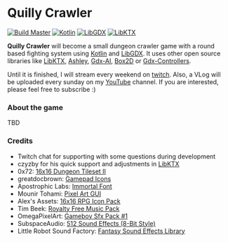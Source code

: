 # Quilly Crawler

[![Build Master](https://img.shields.io/github/workflow/status/quillraven/quilly-crawler/Build/master?event=push&label=Build%20master)](https://github.com/Quillraven/Quilly-Crawler/actions)
[![Kotlin](https://img.shields.io/badge/Kotlin-1.5.0-red.svg)](http://kotlinlang.org/)
[![LibGDX](https://img.shields.io/badge/LibGDX-1.10.0-green.svg)](https://github.com/libgdx/libgdx)
[![LibKTX](https://img.shields.io/badge/LibKTX-1.10.0--b1-blue.svg)](https://github.com/libktx/ktx)

**Quilly Crawler** will become a small dungeon crawler game with a round based fighting system
using [Kotlin](https://kotlinlang.org/) and [LibGDX](https://github.com/libgdx/libgdx).
It uses other open source libraries like [LibKTX](https://github.com/libktx/ktx),
[Ashley](https://github.com/libgdx/ashley), [Gdx-AI](https://github.com/libgdx/gdx-ai),
[Box2D](https://box2d.org/) or [Gdx-Controllers](https://github.com/libgdx/gdx-controllers).

Until it is finished, I will stream every weekend on [twitch](https://www.twitch.tv/quillraven).
Also, a VLog will be uploaded every sunday on my [YouTube](https://www.youtube.com/Quillraven) channel.
If you are interested, please feel free to subscribe :)

### About the game

TBD

### Credits
- Twitch chat for supporting with some questions during development
- czyzby for his quick support and adjustments in [LibKTX](https://github.com/libktx/ktx)
- 0x72: [16x16 Dungeon Tileset II](https://0x72.itch.io/dungeontileset-ii)
- greatdocbrown: [Gamepad Icons](https://greatdocbrown.itch.io/gamepad-ui)
- Apostrophic Labs: [Immortal Font](https://www.1001freefonts.com/immortal.font)
- Mounir Tohami: [Pixel Art GUI](https://mounirtohami.itch.io/pixel-art-gui-elements?download)
- Alex's Assets: [16x16 RPG Icon Pack](https://alexs-assets.itch.io/16x16-rpg-item-pack)
- Tim Beek: [Royalty Free Music Pack](https://timbeek.itch.io/royalty-free-music-pack)
- OmegaPixelArt: [Gameboy Sfx Pack #1](https://omegaosg.itch.io/gameboy-sfx-pack)
- SubspaceAudio: [512 Sound Effects (8-Bit Style)](https://opengameart.org/content/512-sound-effects-8-bit-style)
- Little Robot Sound Factory: [Fantasy Sound Effects Library](https://opengameart.org/content/fantasy-sound-effects-library)
